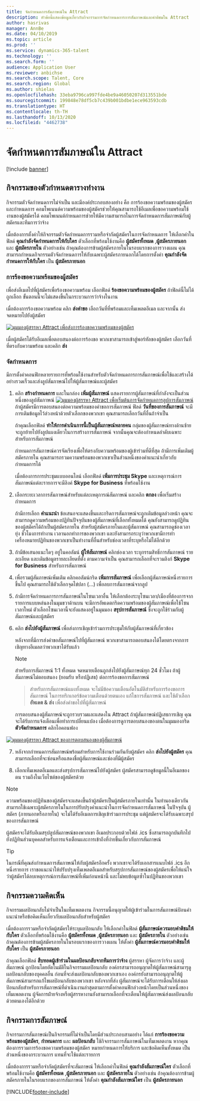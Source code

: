 ```yaml
---
title: จัดกำหนดการสัมภาษณ์ใน Attract
description: หัวข้อนี้แสดงข้อมูลเกี่ยวกับกิจกรรมการจัดกำหนดการการสัมภาษณ์และคำติชมใน Attract
author: hasrivas
manager: AnnBe
ms.date: 04/10/2019
ms.topic: article
ms.prod: ''
ms.service: dynamics-365-talent
ms.technology: ''
ms.search.form: ''
audience: Application User
ms.reviewer: anbichse
ms.search.scope: Talent, Core
ms.search.region: Global
ms.author: shielas
ms.openlocfilehash: 33eba9796ca997fde4be9a46050207d313551bde
ms.sourcegitcommit: 199848e78df5cb7c439b001bdbe1ece963593cdb
ms.translationtype: HT
ms.contentlocale: th-TH
ms.lasthandoff: 10/13/2020
ms.locfileid: "4462738"
---
```

# <a name="schedule-interviews-in-attract"></a>จัดกำหนดการสัมภาษณ์ใน Attract

[!include [banner](includes/banner.md)]

## <a name="scheduler-activity"></a>กิจกรรมของตัวกำหนดตารางทำงาน

กิจกรรมตัวจัดกำหนดการไม่จำเป็น และมีองค์ประกอบสองอย่าง คือ การร้องขอความพร้อมของผู้สมัครและกำหนดการ คอมโพเนนต์ความพร้อมของผู้สมัครช่วยให้คุณสามารถใช้อีเมลเพื่อขอความพร้อมใช้งานของผู้สมัครได้ คอมโพเนนต์กำหนดการช่วยให้มีความสามารถในการจัดกำหนดการสัมภาษณ์กับผู้สมัครและทีมการว่าจ้าง

เมื่อต้องการตั้งค่าให้กิจกรรมตัวจัดกำหนดการรวมหรือจำกัดผู้สมัครในการจัดกำหนดการ ให้เลือกค่าในฟิลด์ **คุณกำลังจัดกำหนดการให้กับใคร** ตัวเลือกที่พร้อมใช้งานคือ **ผู้สมัครทั้งหมด** ,**ผู้สมัครภายนอก** และ **ผู้สมัครภายใน** ตัวอย่างเช่น ถ้าคุณต้องการข้ามผู้สมัครภายในในรอบแรกของการวางแผน คุณสามารถกำหนดกิจกรรมตัวจัดกำหนดการให้กับเฉพาะผู้สมัครภายนอกได้โดยการตั้งค่า **คุณกำลังจัดกำหนดการให้กับใคร** เป็น **ผู้สมัครภายนอก**

### <a name="candidate-availability-request"></a>การร้องขอความพร้อมของผู้สมัคร

เพื่อส่งอีเมลไปที่ผู้สมัครเพื่อร้องขอความพร้อม เลือกฟิลด์ **ร้องขอความพร้อมของผู้สมัคร** ถ้าฟิลด์นี้ไม่ได้ถูกเลือก ขั้นตอนนี้จะไม่แสดงขึ้นในกระบวนการว่าจ้างในงาน

เมื่อต้องการร้องขอความพร้อม คลิก **ส่งคำขอ** เลือกวันที่ที่พร้อมและเท็มเพลตอีเมล และจากนั้น ส่งจดหมายไปยังผู้สมัคร

[![มุมมองผู้สรรหา Attract เพื่อส่งการร้องขอความพร้อมของผู้สมัคร](./media/scheduler-candidate-request.png)](./media/scheduler-candidate-request.png)

เมื่อผู้สมัครได้รับอีเมลเพื่อตอบสนองต่อการร้องขอ พวกเขาสามารถเข้าสู่พอร์ทัลของผู้สมัคร เลือกวันที่ที่ตรงกับความพร้อม และคลิก **ส่ง**

### <a name="schedule"></a>จัดกำหนดการ
มีการตั้งค่าคอนฟิกหลายรายการที่พร้อมใช้งานสำหรับตัวจัดกำหนดการการสัมภาษณ์เพื่อใช้และสร้างได้อย่างรวดเร็วและส่งลูปสัมภาษณ์ไปให้ผู้สัมภาษณ์และผู้สมัคร

1. คลิก **สร้างกำหนดการ** และในกล่อง **เพิ่มผู้สัมภาษณ์** แสดงรายการผู้สัมภาษณ์ที่กำลังจะเป็นส่วนหนึ่งของลูปสัมภาษณ์
[![มุมมองผู้สรรหา Attract เพื่อเริ่มต้นการจัดกำหนดการลูปการสัมภาษณ์](./media/schedule-start-over.png)](./media/schedule-start-over.png)   
    ถ้าผู้สมัครมีการตอบสนองต่อความพร้อมของคำขอการสัมภาษณ์ ฟิลด์ **วันที่ของการสัมภาษณ์** จะมีการเติมข้อมูลไว้ล่วงหน้าด้วยตัวเลือกของพวกเขา คุณสามารถเลือกวันที่อื่นถ้าจำเป็น
    
    ถ้าคุณเลือกฟิลด์ **ทำให้การดำเนินการนี้เป็นผู้สัมภาษณ์หลายคน** กลุ่มของผู้สัมภาษณ์ทางด้านซ้ายจะถูกย้ายไปยังลูปแผงเดียวในการสร้างการสัมภาษณ์ จากนั้นคุณจะต้องกำหนดลำดับเฉพาะสำหรับการสัมภาษณ์
    
    กำหนดการสัมภาษณ์ควรจัดเรียงเพื่อให้ตรงกับความพร้อมของผู้เข้าร่วมที่ดีที่สุด ถ้ามีการเพิ่มเติมผู้สมัครภายใน คุณสามารถรวมความพร้อมของพวกเขาเป็นส่วนหนึ่งของคำแนะนำเกี่ยวกับกำหนดการได้
    
    เมื่อต้องการการประชุมแบบออนไลน์ เลือกฟิลด์ **เพิ่มการประชุม Skype** และเหตุการณ์การสัมภาษณ์แต่ละรายการจะมีลิงค์ **Skype for Business** ที่พร้อมใช้งาน

2. เลือกระยะเวลาการสัมภาษณ์สำหรับแต่ละเหตุการณ์สัมภาษณ์ และคลิก **ตกลง** เพื่อเริ่มสร้างกำหนดการ

    ถ้ามีการเลือก **คำแนะนำ** ข้อเสนอจะแสดงขึ้นและกริดการสัมภาษณ์จะถูกเติมข้อมูลล่วงหน้า คุณจะสามารถดูความพร้อมของปฏิทินปัจจุบันของผู้สัมภาษณ์ที่เลือกทั้งหมดได้ คุณยังสามารถดูปฏิทินของผู้สมัครได้ถ้าเป็นผู้สมัครภายใน สำหรับผู้สมัครภายในและผู้สัมภาษณ์ คุณสามารถดูช่องเวลายุ่ง ชั่วโมงการทำงาน เวลานอกทำการของพวกเขา และยังสามารถระบุว่าพวกเขามีการทำเครื่องหมายปฏิทินของพวกเขาเป็นทำงานที่อื่นสำหรับช่องเวลาที่ระบุหรือไม่ได้อีกด้วย 

3. ถ้ามีข้อเสนอแนะใดๆ อยู่ในคอลัมน์ **ผู้ให้สัมภาษณ์** คลิกช่องเวลา ระบุกรรมสิทธิ์การสัมภาษณ์ รายละเอียด และเติมข้อมูลรายละเอียดที่ตั้ง ตามความจำเป็น คุณสามารถเลือกที่จะรวมลิงก์ **Skype for Business** สำหรับการสัมภาษณ์

4. เพื่อรวมผู้สัมภาษณ์เพิ่มเติม คลิกคอลัมน์กริด **เพิ่มการสัมภาษณ์** เพื่อเลือกผู้สัมภาษณ์หนึ่งรายการขึ้นไป คุณสามารถใช้ตัวเลือกจุดไข่ปลา (...) เพื่อลบการสัมภาษณ์จากลูป
    
5. ถ้ามีการจัดกำหนดการการสัมภาษณ์ในโซนเวลาอื่น ให้เลือกต้องระบุโซนเวลา/เมืองที่ต้องการจากรายการแบบหล่นลงในมุมขวาด้านบน จะมีการอัพเดตกริดความพร้อมของผู้สัมภาษณ์เพื่อใช้โซนเวลาใหม่ ตัวเลือกโซนเวลานี้จะยังแสดงอยู่ในมุมมอง **สรุปการสัมภาษณ์** ซึ่งจะถูกใช้ร่วมกับผู้สัมภาษณ์และผู้สมัคร 

6. คลิก **ส่งไปยังผู้สัมภาษณ์** เพื่อส่งการเชิญเข้าร่วมการประชุมให้กับผู้สัมภาษณ์ที่เกี่ยวข้อง

    หลังจากที่มีการส่งคำขอสัมภาษณ์ไปที่ผู้สัมภาษณ์ พวกเขาสามารถตอบสนองได้โดยตรงจากการเชิญทางอีเมลลว่าพวกเขาได้รับแล้ว

    >[!NOTE]
    > สำหรับการสัมภาษณ์ 1:1 ทั้งหมด จดหมายเตือนถูกส่งไปยังผู้สัมภาษณ์ทุก 24 ชั่วโมง ถ้าผู้สัมภาษณ์ไม่ตอบสนอง (ยอมรับ หรือปฏิเสธ) ต่อการร้องขอการสัมภาษณ์

    > สำหรับการสัมภาษณ์แผงทั้งหมด จะไม่มีข้อความเตือนอัตโนมัติสำหรับการร้องขอการสัมภาษณ์ ในการทริกเกอร์ข้อความเตือนด้วยตนเอง แก้ไขการสัมภาษณ์ และใช้ตัวเลือก **อัพเดต & ส่ง** เพื่อส่งคำขอไปที่ผู้สัมภาษณ์

    การตอบสนองผู้สัมภาษณ์จะถูกรวบรวมและแสดงใน Attract ถ้าผู้สัมภาษณ์ปฏิเสธการเชิญ คุณจะได้รับการแจ้งเตือนเพื่อทำการเปลี่ยนแปลง เมื่อต้องการดูการตอบสนองของตนในมุมมองกริด **ตัวจัดกำหนดการ** คลิกไอคอนฟอง

[![มุมมองผู้สรรหา Attract ของการตอบสนองของผู้สัมภาษณ์](./media/schedule-interviewer-response2.png)](./media/schedule-interviewer-response2.png)

7. หลังจากกำหนดการสัมภาษณ์พร้อมสำหรับการใช้งานร่วมกันกับผู้สมัคร คลิก **ส่งไปยังผู้สมัคร** คุณสามารถเลือกที่จะซ่อนหรือแสดงชื่อผู้สัมภาษณ์และช่องที่มีผู้สมัคร

8. เลือกเท็มเพลตอีเมลและส่งสรุปการสัมภาษณ์ไปยังผู้สมัคร ผู้สมัครสามารถดูข้อมูลนี้ในอีเมลของตน รวมถึงในเว็บไซต์ของผู้สมัครด้วย
    
>[!NOTE] 
> ความพร้อมของปฏิทินของผู้สมัครจะแสดงขึ้นถ้าผู้สมัครเป็นผู้สมัครภายในเท่านั้น ในทำนองเดียวกัน สามารถใช้เฉพาะผู้สมัครภายในในการปรับปรุงคำแนะนำในการจัดกำหนดการสัมภาษณ์ ในปัจจุบัน ผู้สมัคร (ภายนอกหรือภายใน) จะไม่ได้รับอีเมลการเชิญเข้าร่วมการประชุม แต่ผู้สมัครจะได้รับเฉพาะสรุปของการสัมภาษณ์

ผู้สมัครจะได้รับอีเมสรุปลูปสัมภาษณ์ของพวกเขา อีเมลประกอบด้วยไฟล์ .ics ซึ่งสามารถถูกบันทึกไปยังปฏิทินส่วนบุคคลสำหรับการแจ้งเตือนและการเข้าถึงที่ง่ายขึ้นเกี่ยวกับการสัมภาษณ์

>[!TIP] 
> ในกรณีที่คุณส่งกำหนดการสัมภาษณ์ให้กับผู้สมัครอีกครั้ง พวกเขาจะได้รับเอกสารแนบไฟล์ .ics อีกหนึ่งรายการ เราขอแนะนำให้ปรับปรุงเท็มเพลตอีเมลสำหรับสรุปการสัมภาษณ์ของผู้สมัครเพื่อให้แน่ใจว่าผู้สมัครได้ลบเหตุการณ์การสัมภาษณ์ที่เพิ่มก่อนหน้านี้ และไม่พบข้อมูลซ้ำในปฏิทินของพวกเขา 

## <a name="feedback-activity"></a>กิจกรรมความคิดเห็น

กิจกรรมผลป้อนกลับไม่จำเป็นในเท็มเพลตงาน กิจกรรมนี้อนุญาตให้ผู้เข้าร่วมในการสัมภาษณ์ป้อนคำแนะนำหรือข้อคิดเห็นเกี่ยวกับผลป้อนกลับสำหรับผู้สมัคร 

เมื่อต้องการรวมหรือจำกัดผู้สมัครให้ระบุผลป้อนกลับ ให้เลือกค่าในฟิลด์ **ผู้สัมภาษณ์ควรมอบคำติชมให้กับใคร**  ตัวเลือกที่พร้อมใช้งานคือ **ผู้สมัครทั้งหมด** ,**ผู้สมัครภายนอก** และ **ผู้สมัครภายใน** ตัวอย่างเช่น ถ้าคุณต้องการข้ามผู้สมัครภายในในรอบแรกของการวางแผน ให้ตั้งค่า **ผู้สัมภาษณ์ควรมอบคำติชมให้กับใคร** เป็น **ผู้สมัครภายนอก**

ถ้าคุณเลือกฟิลด์ **สืบทอดผู้เข้าร่วมในผลป้อนกลับจากทีมการว่าจ้าง** ผู้สรรหา ผู้จัดการว่าจ้าง และผู้สัมภาษณ์ ถูกป้อนโดยอัตโนมัติในกิจกรรมผลป้อนกลับ องค์กรสามารถอนุญาตให้ผู้สัมภาษณ์สามารุดูผลป้อนกลับของบุคคลอื่น ก่อนที่จะส่งผลป้อนกลับของพวกเขาเอง องค์กรยังสามารถอนุญาตให้ผู้สัมภาษณ์สามารถแก้ไขผลป้อนกลับของพวกเขา หลังจากที่ส่ง ผู้สัมภาษณ์จะได้รับการเตือนให้ส่งผลป้อนกลับสำหรับการสัมภาษณ์ที่ดำเนินงานล่าสุดตามการตั้งค่าคอนฟิกล่วงหน้าโดยเป็นส่วนหนึ่งของเท็มเพลตงาน ผู้จัดการฝ่ายจ้างหรือผู้สรรหางานยังสามารถเลือกที่จะเตือนให้ผู้สัมภาษณ์ส่งผลป้อนกลับด้วยตนเองได้อีกด้วย

## <a name="interview-activity"></a>กิจกรรมการสัมภาษณ์

กิจกรรมการสัมภาษณ์เป็นกิจกรรมที่ไม่จำเป็นโดยมีส่วนประกอบสามอย่าง ได้แก่ **การร้องขอความพร้อมของผู้สมัคร**, **กำหนดการ** และ **ผลป้อนกลับ** ใช้กิจกรรมการสัมภาษณ์ในเท็มเพลตงาน หากคุณต้องการรวมการร้องขอความพร้อมของผู้สมัคร หมายกำหนดการให้บริการ และข้อคิดเห็นทั้งหมด เป็นส่วนหนึ่งของกระบวนการ แทนที่จะใช้แต่ละรายการ

เมื่อต้องการรวมหรือจำกัดผู้สมัครที่จะสัมภาษณ์ ให้เลือกค่าในฟิลด์ **คุณกำลังสัมภาษณ์ใคร** ตัวเลือกที่พร้อมใช้งานคือ **ผู้สมัครทั้งหมด** ,**ผู้สมัครภายนอก** และ **ผู้สมัครภายใน** ตัวอย่างเช่น ถ้าคุณต้องการข้ามผู้สมัครภายในในรอบแรกของการสัมภาษณ์ ให้ตั้งค่า **คุณกำลังสัมภาษณ์ใคร** เป็น **ผู้สมัครภายนอก**


[!INCLUDE[footer-include](../includes/footer-banner.md)]